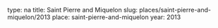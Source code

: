 type: na
title: Saint Pierre and Miquelon
slug: places/saint-pierre-and-miquelon/2013
place: saint-pierre-and-miquelon
year: 2013
